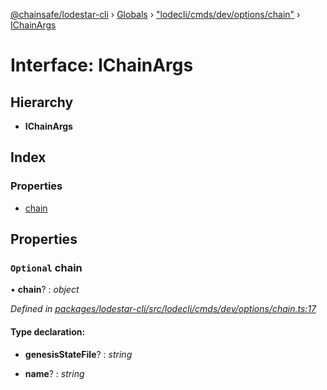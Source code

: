[@chainsafe/lodestar-cli](../README.md) › [Globals](../globals.md) › ["lodecli/cmds/dev/options/chain"](../modules/_lodecli_cmds_dev_options_chain_.md) › [IChainArgs](_lodecli_cmds_dev_options_chain_.ichainargs.md)

# Interface: IChainArgs

## Hierarchy

* **IChainArgs**

## Index

### Properties

* [chain](_lodecli_cmds_dev_options_chain_.ichainargs.md#optional-chain)

## Properties

### `Optional` chain

• **chain**? : *object*

*Defined in [packages/lodestar-cli/src/lodecli/cmds/dev/options/chain.ts:17](https://github.com/ChainSafe/lodestar/blob/a092bb827/packages/lodestar-cli/src/lodecli/cmds/dev/options/chain.ts#L17)*

#### Type declaration:

* **genesisStateFile**? : *string*

* **name**? : *string*

